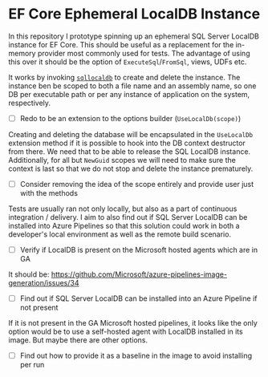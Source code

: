 # EF Core Ephemeral LocalDB Instance

In this repository I prototype spinning up an ephemeral SQL Server LocalDB instance for EF Core.
This should be useful as a replacement for the in-memory provider most commonly used for tests.
The advantage of using this over it should be the option of `ExecuteSql`/`FromSql`, views, UDFs etc.

It works by invoking [`sqllocaldb`](https://docs.microsoft.com/en-us/sql/tools/sqllocaldb-utility)
to create and delete the instance. The instance ben be scoped to both a file name and an assembly
name, so one DB per executable path or per any instance of application on the system, respectively.

- [ ] Redo to be an extension to the options builder (`UseLocalDb(scope)`)

Creating and deleting the database will be encapsulated in the `UseLocalDb` extension method if it
is possible to hook into the DB context destructor from there. We need that to be able to release
the SQL LocalDB instance. Additionally, for all but `NewGuid` scopes we will need to make sure the
context is last so that we do not stop and delete the instance prematurely.

- [ ] Consider removing the idea of the scope entirely and provide user just with the methods

Tests are usually ran not only locally, but also as a part of continuous integration / delivery.
I aim to also find out if SQL Server LocalDB can be installed into Azure Pipelines so that this
solution could work in both a developer's local environment as well as the remote build scenario.

- [ ] Verify if LocalDB is present on the Microsoft hosted agents which are in GA

It should be: https://github.com/Microsoft/azure-pipelines-image-generation/issues/34

- [ ] Find out if SQL Server LocalDB can be installed into an Azure Pipeline if not present

If it is not present in the GA Microsoft hosted pipelines, it looks like the only option would be to
use a self-hosted agent with LocalDB installed in its image. But maybe there are other options.

- [ ] Find out how to provide it as a baseline in the image to avoid installing per run

